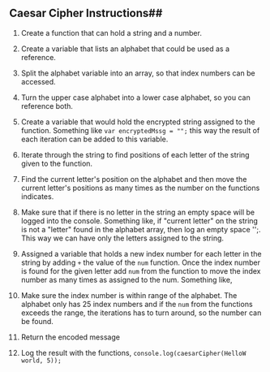 
## Caesar Cipher Instructions##


1. Create a function that can hold a string and a number.
1. Create a variable that lists an alphabet that could be used as a reference.
1. Split the alphabet variable into an array, so that index numbers can be accessed.
1. Turn the upper case alphabet into a lower case alphabet, so you can reference both.

1. Create a variable that would hold the encrypted string assigned to the function. Something like ``` var encryptedMssg = ""; ``` this way the result of each iteration can be added to this variable.

1. Iterate through the string to find positions of each letter of the string given to the function.
1. Find the current letter's position on the alphabet and then move the current letter's positions as many times as the number on the functions indicates.
1. Make sure that if there is no letter in the string an empty space will be logged into the console. Something like, if "current letter" on the string is not a "letter" found in the alphabet array, then log an empty space '';. This way we can have only the letters assigned to the string.
1. Assigned a variable that holds a new index number for each letter in the string by adding ```+``` the value of the ```num``` function. Once the index number is found for the given letter add ```num``` from the function to move the index number as many times as assigned to the num. Something like,

1. Make sure the index number is within range of the alphabet. The alphabet only has 25 index numbers and if the ```num``` from the functions exceeds the range, the iterations has to turn around, so the number can be found.

1. Return the encoded message

1. Log the result with the functions, ```console.log(caesarCipher(HelloW world, 5));```
